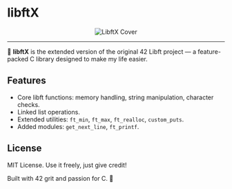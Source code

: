 # libftX
<p align="center">
    <img src="https://raw.githubusercontent.com/ayogun/42-project-badges/refs/heads/main/covers/cover-libft-bonus.png" alt="LibftX Cover">
</p>

---

🚀 **libftX** is the extended version of the original 42 Libft project — a feature-packed C library designed to make my life easier.


## Features

- Core libft functions: memory handling, string manipulation, character checks.
- Linked list operations.
- Extended utilities: `ft_min`, `ft_max`, `ft_realloc`, `custom_puts`.
- Added modules: `get_next_line`, `ft_printf`.

## License

MIT License. Use it freely, just give credit!

Built with 42 grit and passion for C. 🚀

